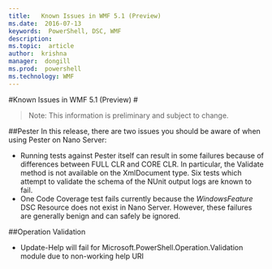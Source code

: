```yaml
---
title:   Known Issues in WMF 5.1 (Preview)
ms.date:  2016-07-13
keywords:  PowerShell, DSC, WMF
description:  
ms.topic:  article
author:  krishna
manager:  dongill
ms.prod:  powershell
ms.technology: WMF
---
```


#Known Issues in WMF 5.1 (Preview) #

> Note: This information is preliminary and subject to change.

##Pester
In this release, there are two issues you should be aware of when using Pester on Nano Server:

* Running tests against Pester itself can result in some failures because of differences between FULL CLR and CORE CLR. In particular, the Validate method is not available on the XmlDocument type. Six tests which attempt to validate the schema of the NUnit output logs are known to fail. 
* One Code Coverage test fails currently because the *WindowsFeature* DSC Resource does not exist in Nano Server. However, these failures are generally benign and can safely be ignored.

##Operation Validation 

* Update-Help will fail for Microsoft.PowerShell.Operation.Validation module due to non-working help URI
